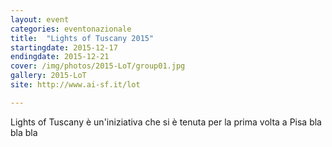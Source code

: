 ```yaml
---
layout: event
categories: eventonazionale
title:  "Lights of Tuscany 2015"
startingdate: 2015-12-17
endingdate: 2015-12-21
cover: /img/photos/2015-LoT/group01.jpg
gallery: 2015-LoT
site: http://www.ai-sf.it/lot

---
```


Lights of Tuscany è un'iniziativa che si è tenuta per la prima volta a Pisa bla bla bla
